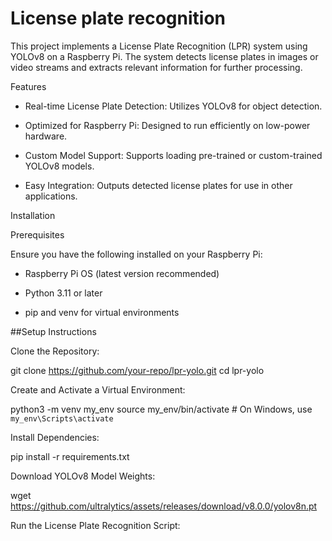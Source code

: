 # License plate recognition

This project implements a License Plate Recognition (LPR) system using YOLOv8 on a Raspberry Pi. The system detects license plates in images or video streams and extracts relevant information for further processing.

Features

 - Real-time License Plate Detection: Utilizes YOLOv8 for object detection.

 - Optimized for Raspberry Pi: Designed to run efficiently on low-power hardware.

 - Custom Model Support: Supports loading pre-trained or custom-trained YOLOv8 models.

 - Easy Integration: Outputs detected license plates for use in other applications.

Installation

Prerequisites

Ensure you have the following installed on your Raspberry Pi:

 - Raspberry Pi OS (latest version recommended)

 - Python 3.11 or later

 - pip and venv for virtual environments

##Setup Instructions

Clone the Repository:

git clone https://github.com/your-repo/lpr-yolo.git
cd lpr-yolo

Create and Activate a Virtual Environment:

python3 -m venv my_env
source my_env/bin/activate  # On Windows, use `my_env\Scripts\activate`

Install Dependencies:

pip install -r requirements.txt

Download YOLOv8 Model Weights:

wget https://github.com/ultralytics/assets/releases/download/v8.0.0/yolov8n.pt

Run the License Plate Recognition Script:
 
